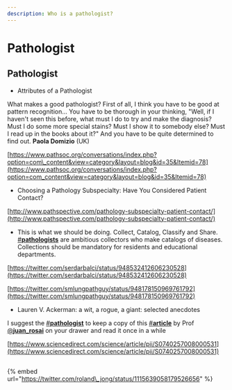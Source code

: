 ```yaml
---
description: Who is a pathologist?
---
```


# Pathologist

## Pathologist

* Attributes of a Pathologist

What makes a good pathologist? First of all, I think you have to be good at pattern recognition... You have to be thorough in your thinking, "Well, if I haven't seen this before, what must I do to try and make the diagnosis? Must I do some more special stains? Must I show it to somebody else? Must I read up in the books about it?" And you have to be quite determined to find out. **Paola Domizio** \(UK\)

[https://www.pathsoc.org/conversations/index.php?option=com\_content&view=category&layout=blog&id=35&Itemid=78](https://www.pathsoc.org/conversations/index.php?option=com_content&view=category&layout=blog&id=35&Itemid=78)

* Choosing a Pathology Subspecialty: Have You Considered Patient Contact?

[http://www.pathspective.com/pathology-subspecialty-patient-contact/](http://www.pathspective.com/pathology-subspecialty-patient-contact/)

* This is what we should be doing. Collect, Catalog, Classify and Share. [\#**pathologists**](https://twitter.com/hashtag/pathologists?src=hash) are ambitious collectors who make catalogs of diseases. Collections should be mandatory for residents and educational departments.

[https://twitter.com/serdarbalci/status/948532412606230528](https://twitter.com/serdarbalci/status/948532412606230528)

[https://twitter.com/smlungpathguy/status/948178150969761792](https://twitter.com/smlungpathguy/status/948178150969761792)

* Lauren V. Ackerman: a wit, a rogue, a giant: selected anecdotes

I suggest the [\#**pathologist**](https://twitter.com/hashtag/pathologist?src=hash) to keep a copy of this [\#**article**](https://twitter.com/hashtag/article?src=hash) by Prof [@**juan\_rosai**](https://twitter.com/juan_rosai) on your drawer and read it once in a while

[https://www.sciencedirect.com/science/article/pii/S0740257008000531](https://www.sciencedirect.com/science/article/pii/S0740257008000531)

## 



{% embed url="https://twitter.com/roland\_jong/status/1115639058179526656" %}





